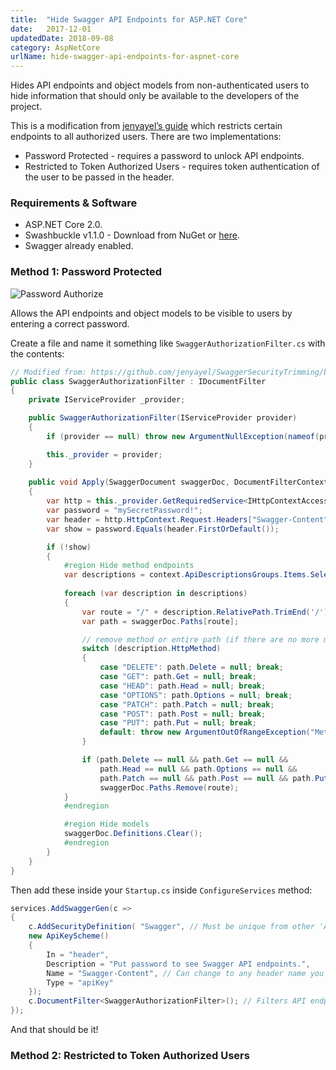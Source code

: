 ```yaml
---
title:  "Hide Swagger API Endpoints for ASP.NET Core"
date:   2017-12-01
updatedDate: 2018-09-08
category: AspNetCore
urlName: hide-swagger-api-endpoints-for-aspnet-core
---
```


Hides API endpoints and object models from non-authenticated users to hide information that should only be available to the developers of the project.  

This is a modification from [jenyayel’s guide](https://github.com/jenyayel/SwaggerSecurityTrimming) which restricts certain endpoints to all authorized users. There are two implementations: 
* Password Protected - requires a password to unlock API endpoints. 
* Restricted to Token Authorized Users - requires token authentication of the user to be passed in the header.  

### Requirements & Software

* ASP.NET Core 2.0.
* Swashbuckle v1.1.0 - Download from NuGet or [here](https://www.nuget.org/packages/Swashbuckle.AspNetCore/).
* Swagger already enabled.

### Method 1: Password Protected

![Password Authorize](/img/pages/2017-12-01-hide-api-endpoints-in-swagger/password-authorize.png)

Allows the API endpoints and object models to be visible to users by entering a correct password.

Create a file and name it something like `SwaggerAuthorizationFilter.cs` with the contents:
``` csharp
// Modified from: https://github.com/jenyayel/SwaggerSecurityTrimming/blob/master/src/V2/SwaggerAuthorizationFilter.cs 
public class SwaggerAuthorizationFilter : IDocumentFilter 
{
    private IServiceProvider _provider;

    public SwaggerAuthorizationFilter(IServiceProvider provider) 
    { 
        if (provider == null) throw new ArgumentNullException(nameof(provider)); 

        this._provider = provider; 
    } 
    
    public void Apply(SwaggerDocument swaggerDoc, DocumentFilterContext context) 
    { 
        var http = this._provider.GetRequiredService<IHttpContextAccessor>();
        var password = "mySecretPassword!"; 
        var header = http.HttpContext.Request.Headers["Swagger-Content"]; 
        var show = password.Equals(header.FirstOrDefault()); 

        if (!show) 
        { 
            #region Hide method endpoints 
            var descriptions = context.ApiDescriptionsGroups.Items.SelectMany(group => group.Items);
            
            foreach (var description in descriptions) 
            { 
                var route = "/" + description.RelativePath.TrimEnd('/');
                var path = swaggerDoc.Paths[route];

                // remove method or entire path (if there are no more methods in this path)
                switch (description.HttpMethod)
                {
                    case "DELETE": path.Delete = null; break;
                    case "GET": path.Get = null; break;
                    case "HEAD": path.Head = null; break;
                    case "OPTIONS": path.Options = null; break;
                    case "PATCH": path.Patch = null; break;
                    case "POST": path.Post = null; break;
                    case "PUT": path.Put = null; break;
                    default: throw new ArgumentOutOfRangeException("Method name not mapped to operation");
                }

                if (path.Delete == null && path.Get == null &&
                    path.Head == null && path.Options == null &&
                    path.Patch == null && path.Post == null && path.Put == null)
                    swaggerDoc.Paths.Remove(route);
            }
            #endregion

            #region Hide models 
            swaggerDoc.Definitions.Clear(); 
            #endregion
        }
    }
}
```

Then add these inside your `Startup.cs` inside `ConfigureServices` method:
``` csharp
services.AddSwaggerGen(c => 
{ 
    c.AddSecurityDefinition( "Swagger", // Must be unique from other 'AddSecurityDefinition' names
    new ApiKeyScheme() 
    { 
        In = "header", 
        Description = "Put password to see Swagger API endpoints.", 
        Name = "Swagger-Content", // Can change to any header name you want.
        Type = "apiKey" 
    }); 
    c.DocumentFilter<SwaggerAuthorizationFilter>(); // Filters API endpoints and models from showing up. 
});
```

And that should be it!

### Method 2: Restricted to Token Authorized Users


